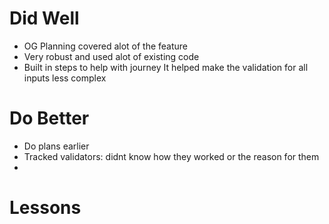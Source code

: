 # Did Well
- OG Planning covered alot of the feature
- Very robust and used alot of existing code
- Built in steps to help with journey It helped make the validation for all inputs less complex


# Do Better
- Do plans earlier
- Tracked validators: didnt know how they worked or the reason for them
- 

# Lessons
